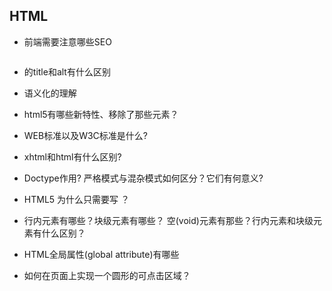 ## HTML

- 前端需要注意哪些SEO

```

```

- <img>的title和alt有什么区别

- 语义化的理解

- html5有哪些新特性、移除了那些元素？

- WEB标准以及W3C标准是什么?

- xhtml和html有什么区别?

- Doctype作用? 严格模式与混杂模式如何区分？它们有何意义?

- HTML5 为什么只需要写 <!DOCTYPE HTML>？

- 行内元素有哪些？块级元素有哪些？ 空(void)元素有那些？行内元素和块级元素有什么区别？

- HTML全局属性(global attribute)有哪些

- 如何在页面上实现一个圆形的可点击区域？